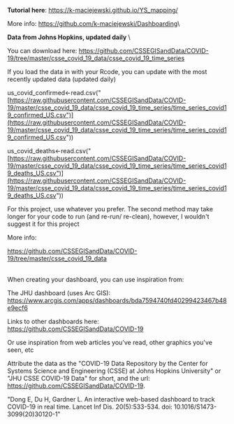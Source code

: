 **Tutorial here**: <https://k-maciejewski.github.io/YS_mapping/>

More info: [<https://github.com/k-maciejewski/Dashboarding>](%22)\

**Data from Johns Hopkins, updated daily** \

You can download here: [<https://github.com/CSSEGISandData/COVID-19/tree/master/csse_covid_19_data/csse_covid_19_time_series>](https://github.com/CSSEGISandData/COVID-19/tree/master/csse_covid_19_data/csse_covi)

If you load the data in with your Rcode, you can update with the most recently updated data (updated daily)

us_covid_confirmed\<-read.csv("[https://raw.githubusercontent.com/CSSEGISandData/COVID-19/master/csse_covid_19_data/csse_covid_19_time_series/time_series_covid19_confirmed_US.csv")](https://raw.githubusercontent.com/CSSEGISandData/COVID-19/master/csse_covid_19_data/csse_covid_19_time_series/time_series_covid19_confirmed_US.csv"))

us_covid_deaths\<-read.csv("[https://raw.githubusercontent.com/CSSEGISandData/COVID-19/master/csse_covid_19_data/csse_covid_19_time_series/time_series_covid19_deaths_US.csv")](https://raw.githubusercontent.com/CSSEGISandData/COVID-19/master/csse_covid_19_data/csse_covid_19_time_series/time_series_covid19_deaths_US.csv"))

For this project, use whatever you prefer. The second method may take longer for your code to run (and re-run/ re-clean), however, I wouldn't suggest it for this project

More info:

<https://github.com/CSSEGISandData/COVID-19/tree/master/csse_covid_19_data>

\
When creating your dashboard, you can use inspiration from:

The JHU dashboard (uses Arc GIS): <https://www.arcgis.com/apps/dashboards/bda7594740fd40299423467b48e9ecf6>

Links to other dashboards here: <https://github.com/CSSEGISandData/COVID-19>

Or use inspiration from web articles you've read, other graphics you've seen, etc

Attribute the data as the "COVID-19 Data Repository by the Center for Systems Science and Engineering (CSSE) at Johns Hopkins University" or "JHU CSSE COVID-19 Data" for short, and the url: <https://github.com/CSSEGISandData/COVID-19>.

"Dong E, Du H, Gardner L. An interactive web-based dashboard to track COVID-19 in real time. Lancet Inf Dis. 20(5):533-534. doi: 10.1016/S1473-3099(20)30120-1"
